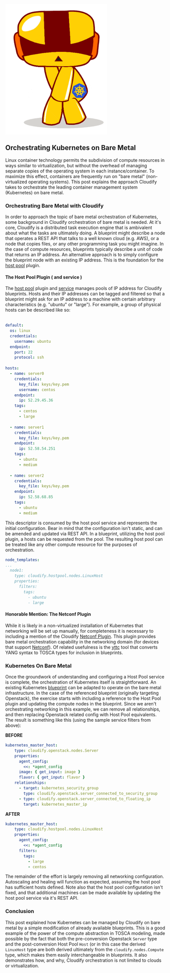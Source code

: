 <img src="https://github.com/dfilppi/posts/blob/master/images/kub-bare/bare.png" width="320px" align="center"/>

## Orchestrating Kubernetes on Bare Metal

Linux container technology permits the subdivision of compute resources in ways similar to virtualization, but without the overhead of managing separate copies of the operating system in each instance/container.  To maximize this effect, containers are frequently run on "bare metal" (non-virtualized operating systems).  This post explains the approach Cloudify takes to orchestrate the leading container management system (Kubernetes) on bare metal.

### Orchestrating Bare Metal with Cloudify

In order to approach the topic of bare metal orchestration of Kubernetes, some background in Cloudify orchestration of bare metal is needed.  At it's core, Cloudify is a distributed task execution engine that is ambivalent about what the tasks are ultimately doing.  A blueprint might describe a node that operates a REST API that talks to a well known cloud (e.g. AWS), or a node that copies files, or any other programming task you might imagine.  In the case of compute resources, blueprints typically describe a unit of code that returns an IP address.  An alternative approach is to simply configure the blueprint node with an existing IP address.  This is the foundation for the [host pool](https://github.com/cloudify-cosmo/cloudify-host-pool-plugin) plugin.

#### The Host Pool Plugin ( and service )

The [host pool](https://github.com/cloudify-cosmo/cloudify-host-pool-plugin) plugin and [service](https://github.com/cloudify-cosmo/cloudify-host-pool-service) manages pools of IP address for Cloudify blueprints.  Hosts and their IP addresses can be tagged and filtered so that a blueprint might ask for an IP address to a machine with certain arbitrary characteristics (e.g. "ubuntu" or "large").  For example, a group of physical hosts can be described like so:

```yaml

default:
  os: linux
  credentials:
    username: ubuntu
  endpoint:
    port: 22
    protocol: ssh

hosts:
  - name: server0
    credentials:
      key_file: keys/key.pem
      username: centos
    endpoint:
      ip: 52.29.45.36
    tags:
      - centos
      - large
    
  - name: server1
    credentials:
      key_file: keys/key.pem
    endpoint:
      ip: 52.58.54.251
    tags:
      - ubuntu
      - medium

  - name: server2
    credentials:
      key_file: keys/key.pem
    endpoint:
      ip: 52.58.68.85
    tags:
      - ubuntu
      - medium
```

This descriptor is consumed by the host pool service and represents the initial configuration.  Bear in mind that the configuration isn't static, and can be amended and updated via REST API.  In a blueprint, utilizing the host pool plugin, a hosts can be requested from the pool.  The resulting host pool can be treated like any other compute resource for the purposes of orchestration.

```yaml
node_templates:
...
  node1:
    type: cloudify.hostpool.nodes.LinuxHost
    properties:
      filters:
        tags:
          - ubuntu
          - large
```

#### Honorable Mention: The Netconf Plugin

While it is likely in a non-virtualized installation of Kubernetes that networking will be set up manually, for completeness it is necessary to including a mention of the Cloudify [Netconf Plugin](https://github.com/cloudify-cosmo/cloudify-netconf-plugin).  This plugin provides bare metal orchestration capability in the networking domain (for devices that support [Netconf](https://tools.ietf.org/html/rfc6241)).  Of related usefulness is the [yttc](https://github.com/cloudify-cosmo/yttc) tool that converts YANG syntax to TOSCA types for inclusion in blueprints.

### Kubernetes On Bare Metal

Once the groundwork of understanding and configuring a Host Pool service is complete, the orchestration of Kubernetes itself is straightforward.  An existing Kubernetes [blueprint](https://github.com/cloudify-examples/simple-kubernetes-blueprint/blob/master/openstack-blueprint.yaml) can be adapted to operate on the bare metal infrastructure.  In the case of the referenced blueprint (originally targeting Openstack), the exercise starts with including a reference to the Host Pool plugin and updating the compute nodes in the blueprint.  Since we aren't orchestrating networking in this example, we can remove all relationships, and then replacing Openstack related config with Host Pool equivalents.  The result is something like this (using the sample service filters from above):

__BEFORE__
```yaml
kubernetes_master_host:
    type: cloudify.openstack.nodes.Server
    properties:
      agent_config:
        <<: *agent_config
      image: { get_input: image }
      flavor: { get_input: flavor }
    relationships:
      - target: kubernetes_security_group
        type: cloudify.openstack.server_connected_to_security_group
      - type: cloudify.openstack.server_connected_to_floating_ip
        target: kubernetes_master_ip
```

__AFTER__
```yaml
kubernetes_master_host:
    type: cloudify.hostpool.nodes.LinuxHost
    properties:
      agent_config:
        <<: *agent_config
      filters:
        tags:
          - large
          - centos
```

The remainder of the effort is largely removing all networking configuration.  Autoscaling and healing will function as expected, assuming the host pool has sufficient hosts defined.  Note also that the host pool configuration isn't fixed, and that additional machines can be made available by updating the host pool service via it's REST API.

### Conclusion

This post explained how Kubernetes can be managed by Cloudify on bare metal by a simple modification of already available blueprints.  This is a good example of the power of the compute abstraction in TOSCA modeling, made possible by the fact that both the pre-conversion Openstack `Server` type and the post-conversion Host Pool `Host` (or in this case the derived `LinuxHost` type are both derived ultimately from the `cloudify.nodes.Compute` type, which makes them easily interchangeable in blueprints.  It also demonstrates how, and why, Cloudify orchestration is not limited to clouds or virtualization.
